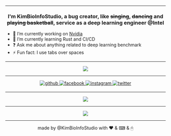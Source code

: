 ----

### <div align="center">I'm KimBioInfoStudio, a bug creator, like <del>singing</del>, <del>dancing</del> and <del>playing basketball</del>, service as a deep learning engineer @Intel</div>  
  
- 🔭 I’m currently working on [Nvidia](https://www.nvidia.com/en-us/ai/)
- 🌱 I’m currently learning Rust and CI/CD 
- ❓ Ask me about anything related to deep learning benchmark  
- ⚡ Fun fact: I use tabs over spaces  
    
----

<p align="center">
    <img src="https://skillicons.dev/icons?i=bash,cpp,cmake,css,docker,git,html,js,jenkins,linux,md,mongodb,mysql,nginx,ps,py,pytorch,rabbitmq,raspberrypi,redis,vim,vscode" />
</p>

----
 
<p align="center">
  <a href="https://github.com/KimBioInfoStudio" target="_blank">
    <img src=https://img.shields.io/badge/github-%2324292e.svg?&style=for-the-badge&logo=github&logoColor=white alt=github style="margin-bottom: 5px;" />
  </a>
  <a href="https://www.facebook.com/kimyannnnnnnn" target="_blank">
    <img src=https://img.shields.io/badge/facebook-%232E87FB.svg?&style=for-the-badge&logo=facebook&logoColor=white alt=facebook style="margin-bottom: 5px;" />
  </a>
  <a href="https://instagram.com/kimyannnnnnnn" target="_blank">
    <img src=https://img.shields.io/badge/instagram-%23000000.svg?&style=for-the-badge&logo=instagram&logoColor=white alt=instagram style="margin-bottom: 5px;" />
  </a>
  <a href="https://twitter.com/KimYannnnn" target="_blank">
    <img src=https://img.shields.io/badge/twitter-%2300acee.svg?&style=for-the-badge&logo=twitter&logoColor=white alt=twitter style="margin-bottom: 5px;" />
  </a>  
</p> 

----

<p align="center">
  <img src="https://github-readme-stats.vercel.app/api?username=KimBioInfoStudio&show_icons=true&count_private=true&hide_border=true" align="center" />
</p>   

----

<p align="center">
  <img src="https://komarev.com/ghpvc/?username=KimBioInfoStudio&color=ff69b4&style=for-the-badge" align="center" />
</p>

----
<p align="center">made by <ahref="https://github.com/KimBioInfoStudio">@KimBioInfoStudio</a> with ❤️ & ⌨ & 🖱</p>

